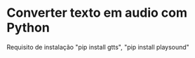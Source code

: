 # Converter texto em audio com Python


Requisito de instalação "pip install gtts", "pip install playsound"
